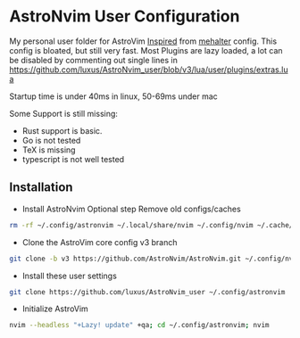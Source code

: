 # AstroNvim User Configuration

My personal user folder for AstroVim
[Inspired](https://quoteinvestigator.com/2013/03/06/artists-steal/) from [mehalter](https://github.com/mehalter) config.
This config is bloated, but still very fast.
Most Plugins are lazy loaded, a lot can be disabled by commenting out single lines in https://github.com/luxus/AstroNvim_user/blob/v3/lua/user/plugins/extras.lua

Startup time is under 40ms in linux, 50-69ms under mac

Some Support is still missing:

- Rust support is basic.
- Go is not tested
- TeX is missing
- typescript is not well tested

## Installation

- Install AstroNvim
  Optional step
  Remove old configs/caches

```sh
rm -rf ~/.config/astronvim ~/.local/share/nvim ~/.config/nvim ~/.cache/nvim
```

- Clone the AstroVim core config v3 branch

```sh
git clone -b v3 https://github.com/AstroNvim/AstroNvim.git ~/.config/nvim
```

- Install these user settings

```sh
git clone https://github.com/luxus/AstroNvim_user ~/.config/astronvim
```

- Initialize AstroVim

```sh
nvim --headless "+Lazy! update" +qa; cd ~/.config/astronvim; nvim
```
